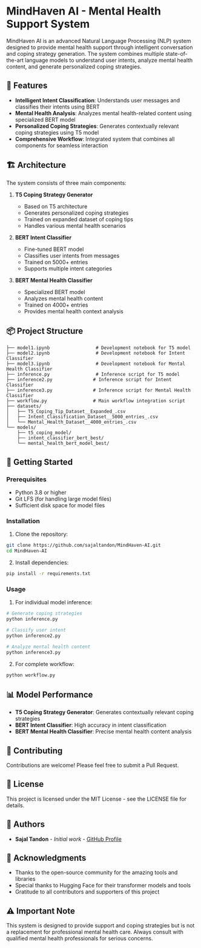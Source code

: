 # MindHaven AI - Mental Health Support System

MindHaven AI is an advanced Natural Language Processing (NLP) system designed to provide mental health support through intelligent conversation and coping strategy generation. The system combines multiple state-of-the-art language models to understand user intents, analyze mental health content, and generate personalized coping strategies.

## 🌟 Features

- **Intelligent Intent Classification**: Understands user messages and classifies their intents using BERT
- **Mental Health Analysis**: Analyzes mental health-related content using specialized BERT model
- **Personalized Coping Strategies**: Generates contextually relevant coping strategies using T5 model
- **Comprehensive Workflow**: Integrated system that combines all components for seamless interaction

## 🏗️ Architecture

The system consists of three main components:

1. **T5 Coping Strategy Generator**
   - Based on T5 architecture
   - Generates personalized coping strategies
   - Trained on expanded dataset of coping tips
   - Handles various mental health scenarios

2. **BERT Intent Classifier**
   - Fine-tuned BERT model
   - Classifies user intents from messages
   - Trained on 5000+ entries
   - Supports multiple intent categories

3. **BERT Mental Health Classifier**
   - Specialized BERT model
   - Analyzes mental health content
   - Trained on 4000+ entries
   - Provides mental health context analysis

## 📦 Project Structure

```
├── model1.ipynb                 # Development notebook for T5 model
├── model2.ipynb                 # Development notebook for Intent Classifier
├── model3.ipynb                 # Development notebook for Mental Health Classifier
├── inference.py                 # Inference script for T5 model
├── inference2.py               # Inference script for Intent Classifier
├── inference3.py               # Inference script for Mental Health Classifier
├── workflow.py                 # Main workflow integration script
├── datasets/
│   ├── T5_Coping_Tip_Dataset__Expanded_.csv
│   ├── Intent_Classification_Dataset__5000_entries_.csv
│   └── Mental_Health_Dataset__4000_entries_.csv
└── models/
    ├── t5_coping_model/
    ├── intent_classifier_bert_best/
    └── mental_health_bert_model_best/
```

## 🚀 Getting Started

### Prerequisites

- Python 3.8 or higher
- Git LFS (for handling large model files)
- Sufficient disk space for model files

### Installation

1. Clone the repository:
```bash
git clone https://github.com/sajaltandon/MindHaven-AI.git
cd MindHaven-AI
```

2. Install dependencies:
```bash
pip install -r requirements.txt
```

### Usage

1. For individual model inference:
```bash
# Generate coping strategies
python inference.py

# Classify user intent
python inference2.py

# Analyze mental health content
python inference3.py
```

2. For complete workflow:
```bash
python workflow.py
```

## 📊 Model Performance

- **T5 Coping Strategy Generator**: Generates contextually relevant coping strategies
- **BERT Intent Classifier**: High accuracy in intent classification
- **BERT Mental Health Classifier**: Precise mental health content analysis

## 🤝 Contributing

Contributions are welcome! Please feel free to submit a Pull Request.

## 📝 License

This project is licensed under the MIT License - see the LICENSE file for details.

## 👥 Authors

- **Sajal Tandon** - *Initial work* - [GitHub Profile](https://github.com/sajaltandon)

## 🙏 Acknowledgments

- Thanks to the open-source community for the amazing tools and libraries
- Special thanks to Hugging Face for their transformer models and tools
- Gratitude to all contributors and supporters of this project

## ⚠️ Important Note

This system is designed to provide support and coping strategies but is not a replacement for professional mental health care. Always consult with qualified mental health professionals for serious concerns. 